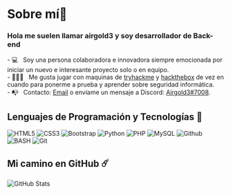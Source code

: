 # Sobre mí👋
<h3> Hola me suelen llamar airgold3 y soy desarrollador de Back-end</h3>
- 💻 &nbsp; Soy una persona colaboradora e innovadora siempre emocionada por iniciar un nuevo e interesante proyecto solo o en equipo. <br>
- 👨🏽‍💻 &nbsp; Me gusta jugar con maquinas de <a href="https://tryhackme.com/p/airgold3">tryhackme</a> y <a href="https://hackthebox.eu">hackthebox</a> de vez en cuando para ponerme a prueba y aprender sobre seguridad informática. <br>
- 📭 &nbsp; Contacto: <a href="mailto:contact@airgold3yt@gmail.com"> Email</a> o envíame un mensaje a Discord: <a href="https://discord.com/users/447097485471514626">Airgold3#7008</a>.

## Lenguajes de Programación y Tecnologías 🚀
![HTML5](https://img.shields.io/badge/HTML5-E34F26?style=for-the-badge&logo=html5&logoColor=white)
![CSS3](https://img.shields.io/badge/CSS3-1572B6?style=for-the-badge&logo=css3&logoColor=white)
![Bootstrap](https://img.shields.io/badge/Bootstrap-563D7C?style=for-the-badge&logo=bootstrap&logoColor=white)
![Python](https://img.shields.io/badge/Python-306998?style=for-the-badge&logo=python&logoColor=FFFF00)
![PHP](https://img.shields.io/badge/Php-484c89?style=for-the-badge&logo=php&logoColor=white&logoColor=black)
![MySQL](https://img.shields.io/badge/-MySQL-orange?style=for-the-badge&logo=mysql&logoColor=000)
![Github](https://img.shields.io/badge/-GITHUB-black?style=for-the-badge&logo=Github&logoColor=fff)
![BASH](https://img.shields.io/badge/Bash%20-%23121011.svg?style=for-the-badge&logo=gnu-bash&logoColor=lime)
![Git](https://img.shields.io/badge/-Git-181717?style=for-the-badge&logo=git)
<!--![JavaScript](https://img.shields.io/badge/JavaScript-FFFF00?style=for-the-badge&logo=javascript&logoColor=black)-->
## Mi camino en GitHub ☄️
![GitHub Stats](https://github-readme-stats.vercel.app/api?username=Airgold3&theme=radical&text_color=fff)
